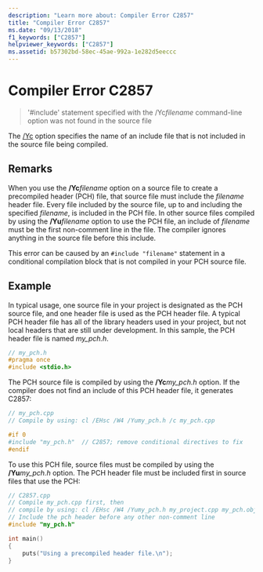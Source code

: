 ```yaml
---
description: "Learn more about: Compiler Error C2857"
title: "Compiler Error C2857"
ms.date: "09/13/2018"
f1_keywords: ["C2857"]
helpviewer_keywords: ["C2857"]
ms.assetid: b57302bd-58ec-45ae-992a-1e282d5eeccc
---
```

# Compiler Error C2857

> '#include' statement specified with the /Yc*filename* command-line option was not found in the source file

The [/Yc](../../build/reference/yc-create-precompiled-header-file.md) option specifies the name of an include file that is not included in the source file being compiled.

## Remarks

When you use the **/Yc**<em>filename</em> option on a source file to create a precompiled header (PCH) file, that source file must include the *filename* header file. Every file included by the source file, up to and including the specified *filename*, is included in the PCH file. In other source files compiled by using the **/Yu**<em>filename</em> option to use the PCH file, an include of *filename* must be the first non-comment line in the file. The compiler ignores anything in the source file before this include.

This error can be caused by an `#include "filename"` statement in a conditional compilation block that is not compiled in your PCH source file.

## Example

In typical usage, one source file in your project is designated as the PCH source file, and one header file is used as the PCH header file. A typical PCH header file has all of the library headers used in your project, but not local headers that are still under development. In this sample, the PCH header file is named *my_pch.h*.

```cpp
// my_pch.h
#pragma once
#include <stdio.h>
```

The PCH source file is compiled by using the **/Yc**<em>my_pch.h</em> option. If the compiler does not find an include of this PCH header file, it generates C2857:

```cpp
// my_pch.cpp
// Compile by using: cl /EHsc /W4 /Yumy_pch.h /c my_pch.cpp

#if 0
#include "my_pch.h"  // C2857; remove conditional directives to fix
#endif
```

To use this PCH file, source files must be compiled by using the **/Yu**<em>my_pch.h</em> option. The PCH header file must be included first in source files that use the PCH:

```cpp
// C2857.cpp
// Compile my_pch.cpp first, then
// compile by using: cl /EHsc /W4 /Yumy_pch.h my_project.cpp my_pch.obj
// Include the pch header before any other non-comment line
#include "my_pch.h"

int main()
{
    puts("Using a precompiled header file.\n");
}
```
